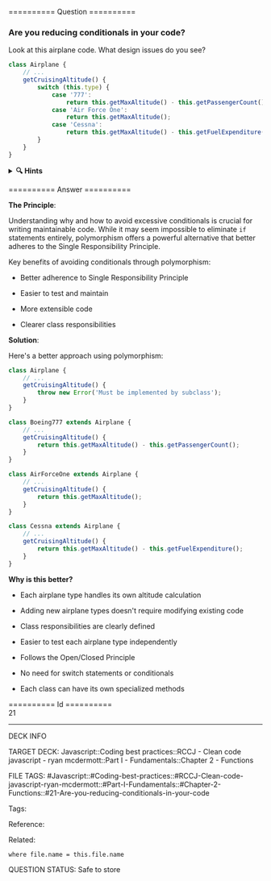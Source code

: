 ========== Question ==========  

### Are you reducing conditionals in your code?

Look at this airplane code. What design issues do you see?

```javascript
class Airplane {
    // ...
    getCruisingAltitude() {
        switch (this.type) {
            case '777':
                return this.getMaxAltitude() - this.getPassengerCount();
            case 'Air Force One':
                return this.getMaxAltitude();
            case 'Cessna':
                return this.getMaxAltitude() - this.getFuelExpenditure();
        }
    }
}
```

<details><summary><b>🔍 Hints</b></summary>

<b>Think about</b>:

-   What happens when you need to add a new airplane type?

-   How many places would you need to modify?

-   Is this following the Open/Closed Principle?

-   How could inheritance help here?

</details>  

========== Answer ==========  

**The Principle**:

Understanding why and how to avoid excessive conditionals is crucial for writing maintainable code. While it may seem impossible to eliminate `if` statements entirely, polymorphism offers a powerful alternative that better adheres to the Single Responsibility Principle.

Key benefits of avoiding conditionals through polymorphism:

-   Better adherence to Single Responsibility Principle

-   Easier to test and maintain

-   More extensible code

-   Clearer class responsibilities

**Solution**:

Here's a better approach using polymorphism:

```javascript
class Airplane {
    // ...
    getCruisingAltitude() {
        throw new Error('Must be implemented by subclass');
    }
}

class Boeing777 extends Airplane {
    // ...
    getCruisingAltitude() {
        return this.getMaxAltitude() - this.getPassengerCount();
    }
}

class AirForceOne extends Airplane {
    // ...
    getCruisingAltitude() {
        return this.getMaxAltitude();
    }
}

class Cessna extends Airplane {
    // ...
    getCruisingAltitude() {
        return this.getMaxAltitude() - this.getFuelExpenditure();
    }
}
```

**Why is this better?**

-   Each airplane type handles its own altitude calculation

-   Adding new airplane types doesn't require modifying existing code

-   Class responsibilities are clearly defined

-   Easier to test each airplane type independently

-   Follows the Open/Closed Principle

-   No need for switch statements or conditionals

-   Each class can have its own specialized methods

========== Id ==========  
21

---

DECK INFO

TARGET DECK: Javascript::Coding best practices::RCCJ - Clean code javascript - ryan mcdermott::Part I - Fundamentals::Chapter 2 - Functions

FILE TAGS: #Javascript::#Coding-best-practices::#RCCJ-Clean-code-javascript-ryan-mcdermott::#Part-I-Fundamentals::#Chapter-2-Functions::#21-Are-you-reducing-conditionals-in-your-code

Tags:

Reference:

Related:

```dataview
where file.name = this.file.name
```

QUESTION STATUS: Safe to store
